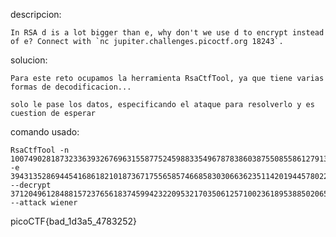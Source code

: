 descripcion:
	
	In RSA d is a lot bigger than e, why don't we use d to encrypt instead of e? Connect with `nc jupiter.challenges.picoctf.org 18243`.

solucion:
	
	Para este reto ocupamos la herramienta RsaCtfTool, ya que tiene varias formas de decodificacion...

	solo le pase los datos, especificando el ataque para resolverlo y es cuestion de esperar

comando usado:

	RsaCtfTool -n 100749028187323363932676963155877524598833549678783860387550855861279138053502038270452101159806913086733755006601860343663142024482859756140247078662312927976578392887622362678070352458467294891280761045443824919091455296201922316222304902584020252014436986422536305879925797933247665964109192775450322799617 -e 3943135286944541686182101873671755658574668583030663623511420194457802296523074418476732829926678549025315189769653352785387785415849600599657197564258855407146452886788860957072596309132426196887331472645056453194009351883797594167377354951814067746291249706479712817249653087069289574461507212020195459073 --decrypt 37120496128488157237656183745994232209532170350612571002361895388502065937303133233804867807978207222797908382186320020660774946990783737620970942848652914924860892631865661672197183425755907952495178977409583807427121816576198662754114517584259001397350520005016229496275791978203940821849358270216626942122 --attack wiener

picoCTF{bad_1d3a5_4783252}